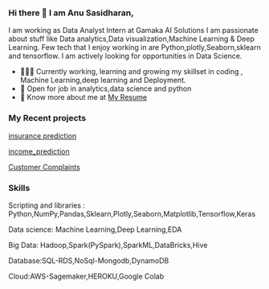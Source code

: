 ### Hi there 👋 I am Anu Sasidharan,
I am working as  Data Analyst Intern at Gamaka AI Solutions
 I am passionate about stuff like Data analytics,Data visualization,Machine Learning & Deep Learning. 
Few tech that I enjoy working in are Python,plotly,Seaborn,sklearn and tensorflow. I am actively looking for opportunities in Data Science.

- 👨🏽‍💻 Currently working, learning and growing my skillset in coding , Machine Learning,deep learning and Deployment.
- 🤝 Open for job in  analytics,data science and python
- 👨 Know more about me at [My Resume](https://drive.google.com/file/d/1PN5esnhoJXqyMmgk09kEOK9UszeXLYi6/view?usp=sharing) 

### My Recent projects 
[insurance prediction](https://github.com/anusdharan/my_insurancemodel_deployment)

[income_prediction](https://github.com/anusdharan/income_prediction)

[Customer Complaints](https://github.com/anusdharan/Telecom_CustomerComplaints_with-deployment.git)

### Skills
Scripting and libraries : Python,NumPy,Pandas,Sklearn,Plotly,Seaborn,Matplotlib,Tensorflow,Keras

Data science: Machine Learning,Deep Learning,EDA

Big Data: Hadoop,Spark(PySpark),SparkML,DataBricks,Hive

Database:SQL-RDS,NoSql-Mongodb,DynamoDB

Cloud:AWS-Sagemaker,HEROKU,Google Colab
